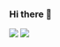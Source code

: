 ### Hi there 👋

         

<div>
  <img src="https://github-readme-stats.vercel.app/api?username=JonatasFreireDev&show_icons=true&theme=tokyonight" />
  <img src="https://github-readme-stats.vercel.app/api/top-langs/?username=JonatasFreireDev&layout=compact&show_icons=true&theme=tokyonight">
 </div>


<!--
**JonatasFreireDev/JonatasFreireDev** is a ✨ _special_ ✨ repository because its `README.md` (this file) appears on your GitHub profile.

Here are some ideas to get you started:

- 🔭 I’m currently working on ...
- 🌱 I’m currently learning ...
- 👯 I’m looking to collaborate on ...
- 🤔 I’m looking for help with ...
- 💬 Ask me about ...
- 📫 How to reach me: ...
- 😄 Pronouns: ...
- ⚡ Fun fact: ...
-->
